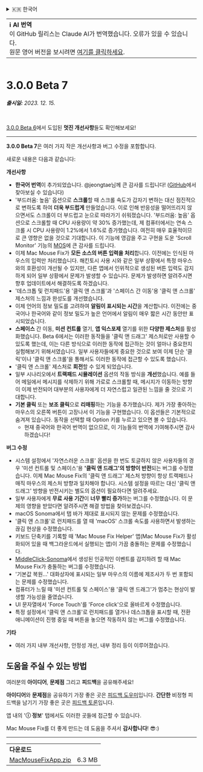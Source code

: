 <details>
<summary>🇰🇷 한국어</summary>

[🇬🇧 English (GitHub)](https://github.com/noah-nuebling/mac-mouse-fix/releases/tag/3.0.0-Beta-7)\
[🇦🇩 Català](https://redirect.macmousefix.com/?target=mmf-release&tag=3.0.0-Beta-7&locale=ca)\
[🇩🇪 Deutsch](https://redirect.macmousefix.com/?target=mmf-release&tag=3.0.0-Beta-7&locale=de)\
[🇪🇸 Español](https://redirect.macmousefix.com/?target=mmf-release&tag=3.0.0-Beta-7&locale=es)\
[🇫🇷 Français](https://redirect.macmousefix.com/?target=mmf-release&tag=3.0.0-Beta-7&locale=fr)\
[🇮🇩 Indonesia](https://redirect.macmousefix.com/?target=mmf-release&tag=3.0.0-Beta-7&locale=id)\
[🇮🇹 Italiano](https://redirect.macmousefix.com/?target=mmf-release&tag=3.0.0-Beta-7&locale=it)\
[🇭🇺 Magyar](https://redirect.macmousefix.com/?target=mmf-release&tag=3.0.0-Beta-7&locale=hu)\
[🇳🇱 Nederlands](https://redirect.macmousefix.com/?target=mmf-release&tag=3.0.0-Beta-7&locale=nl)\
[🇵🇱 Polski](https://redirect.macmousefix.com/?target=mmf-release&tag=3.0.0-Beta-7&locale=pl)\
[🇧🇷 Português (Brasil)](https://redirect.macmousefix.com/?target=mmf-release&tag=3.0.0-Beta-7&locale=pt-BR)\
[🇵🇹 Português (Portugal)](https://redirect.macmousefix.com/?target=mmf-release&tag=3.0.0-Beta-7&locale=pt-PT)\
[🇷🇴 Română](https://redirect.macmousefix.com/?target=mmf-release&tag=3.0.0-Beta-7&locale=ro)\
[🇸🇪 Svenska](https://redirect.macmousefix.com/?target=mmf-release&tag=3.0.0-Beta-7&locale=sv)\
[🇻🇳 Tiếng Việt](https://redirect.macmousefix.com/?target=mmf-release&tag=3.0.0-Beta-7&locale=vi)\
[🇹🇷 Türkçe](https://redirect.macmousefix.com/?target=mmf-release&tag=3.0.0-Beta-7&locale=tr)\
[🇨🇿 Čeština](https://redirect.macmousefix.com/?target=mmf-release&tag=3.0.0-Beta-7&locale=cs)\
[🇬🇷 Ελληνικά](https://redirect.macmousefix.com/?target=mmf-release&tag=3.0.0-Beta-7&locale=el)\
[🇷🇺 Русский](https://redirect.macmousefix.com/?target=mmf-release&tag=3.0.0-Beta-7&locale=ru)\
[🇺🇦 Українська](https://redirect.macmousefix.com/?target=mmf-release&tag=3.0.0-Beta-7&locale=uk)\
[🇮🇱 עברית](https://redirect.macmousefix.com/?target=mmf-release&tag=3.0.0-Beta-7&locale=he)\
[🇸🇦 العربية](https://redirect.macmousefix.com/?target=mmf-release&tag=3.0.0-Beta-7&locale=ar)\
[🇮🇳 हिन्दी](https://redirect.macmousefix.com/?target=mmf-release&tag=3.0.0-Beta-7&locale=hi)\
[🇹🇭 ไทย](https://redirect.macmousefix.com/?target=mmf-release&tag=3.0.0-Beta-7&locale=th)\
[🇨🇳 中文 (简体)](https://redirect.macmousefix.com/?target=mmf-release&tag=3.0.0-Beta-7&locale=zh-Hans)\
[🇨🇳 中文 (繁體)](https://redirect.macmousefix.com/?target=mmf-release&tag=3.0.0-Beta-7&locale=zh-Hant)\
[🇭🇰 中文（香港)](https://redirect.macmousefix.com/?target=mmf-release&tag=3.0.0-Beta-7&locale=zh-HK)\
[🇯🇵 日本語](https://redirect.macmousefix.com/?target=mmf-release&tag=3.0.0-Beta-7&locale=ja)\
**🇰🇷 한국어**\
[Help translate Mac Mouse Fix to different languages!](https://github.com/noah-nuebling/mac-mouse-fix/discussions/731)
</details>
<table align=><td>
<b>ℹ️ AI 번역</b><br>
이 GitHub 릴리스는 Claude AI가 번역했습니다. 오류가 있을 수 있습니다.<br>
원문 영어 버전을 보시려면 <a href="https://github.com/noah-nuebling/mac-mouse-fix/releases/tag/3.0.0-Beta-7">여기를 클릭하세요</a>.
</td></table>

<table></table>

# 3.0.0 Beta 7
***출시일:** 2023. 12. 15.*

<br>

[3.0.0 Beta 6](https://redirect.macmousefix.com/?target=mmf-release&tag=3.0.0-Beta-6&locale=ko)에서 도입된 **멋진 개선사항**들도 확인해보세요!


---

**3.0.0 Beta 7**은 여러 가지 작은 개선사항과 버그 수정을 포함합니다.

새로운 내용은 다음과 같습니다:

**개선사항**

- **한국어 번역**이 추가되었습니다. @jeongtae님께 큰 감사를 드립니다! ([GitHub](https://github.com/jeongtae)에서 찾아보실 수 있습니다)
- '부드러움: 높음' 옵션으로 **스크롤**할 때 스크롤 속도가 갑자기 변하는 대신 점진적으로 변하도록 하여 **더욱 부드럽게** 만들었습니다. 이로 인해 반응성을 떨어뜨리지 않으면서도 스크롤이 더 부드럽고 눈으로 따라가기 쉬워졌습니다. '부드러움: 높음' 옵션으로 스크롤할 때 CPU 사용량이 약 30% 증가했는데, 제 컴퓨터에서는 연속 스크롤 시 CPU 사용량이 1.2%에서 1.6%로 증가했습니다. 여전히 매우 효율적이므로 큰 영향은 없을 것으로 기대합니다. 이 기능에 영감을 주고 구현을 도운 'Scroll Monitor' 기능의 [MOS](https://mos.caldis.me/)에 큰 감사를 드립니다.
- 이제 Mac Mouse Fix가 **모든 소스의 버튼 입력을 처리**합니다. 이전에는 인식된 마우스의 입력만 처리했습니다. 해킨토시 사용 시와 같은 일부 상황에서 특정 마우스와의 호환성이 개선될 수 있지만, 다른 앱에서 인위적으로 생성된 버튼 입력도 감지하게 되어 일부 상황에서 문제가 발생할 수 있습니다. 문제가 발생하면 알려주시면 향후 업데이트에서 해결하도록 하겠습니다.
- '데스크톱 및 런치패드'용 '클릭 앤 스크롤'과 '스페이스 간 이동'용 '클릭 앤 스크롤' 제스처의 느낌과 완성도를 개선했습니다.
- 이제 언어의 정보 밀도를 고려하여 **알림이 표시되는 시간**을 계산합니다. 이전에는 중국어나 한국어와 같이 정보 밀도가 높은 언어에서 알림이 매우 짧은 시간 동안만 표시되었습니다.
- **스페이스** 간 이동, **미션 컨트롤** 열기, **앱 익스포제** 열기를 위한 **다양한 제스처**를 활성화했습니다. Beta 6에서는 이러한 동작들을 '클릭 앤 드래그' 제스처로만 사용할 수 있도록 했는데, 이는 다른 방식으로 이러한 동작에 접근하는 것이 얼마나 중요한지 실험해보기 위해서였습니다. 일부 사용자들에게 중요한 것으로 보여 이제 단순 '클릭'이나 '클릭 앤 스크롤'을 통해서도 이러한 동작에 접근할 수 있도록 했습니다.
- '클릭 앤 스크롤' 제스처로 **회전**할 수 있게 되었습니다.
- 일부 시나리오에서 **트랙패드 시뮬레이션** 옵션의 작동 방식을 **개선**했습니다. 예를 들어 메일에서 메시지를 삭제하기 위해 가로로 스크롤할 때, 메시지가 이동하는 방향이 이제 반전되어 대부분의 사용자에게 더 자연스럽고 일관된 느낌을 줄 것으로 기대합니다.
- **기본 클릭** 또는 **보조 클릭**으로 **리매핑**하는 기능을 추가했습니다. 제가 가장 좋아하는 마우스의 오른쪽 버튼이 고장나서 이 기능을 구현했습니다. 이 옵션들은 기본적으로 숨겨져 있습니다. 동작을 선택할 때 Option 키를 누르고 있으면 볼 수 있습니다.
  - 현재 중국어와 한국어 번역이 없으므로, 이 기능들의 번역에 기여해주시면 감사하겠습니다!

**버그 수정**

- 시스템 설정에서 '자연스러운 스크롤' 옵션을 한 번도 토글하지 않은 사용자들의 경우 '미션 컨트롤 및 스페이스'용 **'클릭 앤 드래그'의 방향이 반전**되는 버그를 수정했습니다. 이제 Mac Mouse Fix의 '클릭 앤 드래그' 제스처 방향이 항상 트랙패드나 매직 마우스의 제스처 방향과 일치해야 합니다. 시스템 설정을 따르는 대신 '클릭 앤 드래그' 방향을 반전시키는 별도의 옵션이 필요하다면 알려주세요.
- 일부 사용자에게 **무료 사용 기간**이 **너무 빨리 증가**하는 버그를 수정했습니다. 이 문제의 영향을 받았다면 알려주시면 해결 방법을 찾아보겠습니다.
- macOS Sonoma에서 탭 바가 제대로 표시되지 않는 문제를 수정했습니다.
- '클릭 앤 스크롤'로 런치패드를 열 때 'macOS' 스크롤 속도를 사용하면서 발생하는 끊김 현상을 수정했습니다.
- 키보드 단축키를 기록할 때 'Mac Mouse Fix Helper' 앱(Mac Mouse Fix가 활성화되어 있을 때 백그라운드에서 실행되는 앱)이 가끔 충돌하는 문제를 수정했습니다.
- [MiddleClick-Sonoma](https://github.com/artginzburg/MiddleClick-Sonoma)에서 생성된 인공적인 이벤트를 감지하려 할 때 Mac Mouse Fix가 충돌하는 버그를 수정했습니다.
- '기본값 복원...' 대화상자에 표시되는 일부 마우스의 이름에 제조사가 두 번 포함되는 문제를 수정했습니다.
- 컴퓨터가 느릴 때 '미션 컨트롤 및 스페이스'용 '클릭 앤 드래그'가 멈추는 현상이 발생할 가능성을 줄였습니다.
- UI 문자열에서 'Force Touch'를 'Force click'으로 올바르게 수정했습니다.
- 특정 설정에서 '클릭 앤 스크롤'로 런치패드를 열거나 데스크톱을 표시할 때, 전환 애니메이션이 진행 중일 때 버튼을 놓으면 작동하지 않는 버그를 수정했습니다.


**기타**

- 여러 가지 내부 개선사항, 안정성 개선, 내부 정리 등이 이루어졌습니다.

## 도움을 주실 수 있는 방법

여러분의 **아이디어**, **문제점** 그리고 **피드백**을 공유해주세요!

**아이디어**와 **문제점**을 공유하기 가장 좋은 곳은 [피드백 도우미](https://noah-nuebling.github.io/mac-mouse-fix-feedback-assistant/?type=bug-report)입니다.
**간단한** 비정형 피드백을 남기기 가장 좋은 곳은 [피드백 토론](https://github.com/noah-nuebling/mac-mouse-fix/discussions/366)입니다.

앱 내의 '**ⓘ 정보**' 탭에서도 이러한 곳들에 접근할 수 있습니다.

Mac Mouse Fix를 더 좋게 만드는 데 도움을 주셔서 **감사합니다**! 😎:)

---

<table align="start">
<tr>
    <td colspan=2>
        <b>다운로드</b>
    </td>
</tr>
<tr>
    <td><a href="https://github.com/noah-nuebling/mac-mouse-fix/releases/download/3.0.0-Beta-7/MacMouseFixApp.zip">MacMouseFixApp.zip</a></td>
    <td>6.3 MB</td>
</tr>
</table>